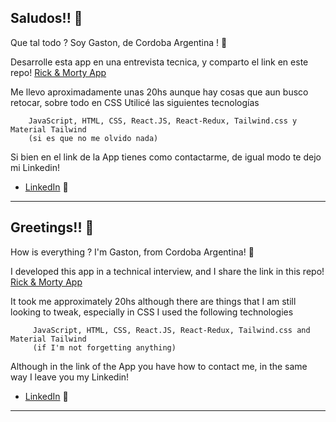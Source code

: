 ## Saludos!! 👋
Que tal todo ? 
Soy Gaston, de Cordoba Argentina ! 👋


Desarrolle esta app en una entrevista tecnica, y comparto el link en este repo!
[Rick & Morty App](https://rick-and-morty-gastonscocco.vercel.app) 

Me llevo aproximadamente unas 20hs aunque hay cosas que aun busco retocar, sobre todo en CSS
Utilicé las siguientes tecnologías

        JavaScript, HTML, CSS, React.JS, React-Redux, Tailwind.css y Material Tailwind 
        (si es que no me olvido nada)

Si bien en el link de la App tienes como contactarme, de igual modo te dejo mi Linkedin!

- [LinkedIn](https://www.linkedin.com/in/gaston-scocco/) 🌟


---

## Greetings!! 👋
How is everything ?
I'm Gaston, from Cordoba Argentina! 👋


I developed this app in a technical interview, and I share the link in this repo!
[Rick & Morty App](https://rick-and-morty-gastonscocco.vercel.app) 

It took me approximately 20hs although there are things that I am still looking to tweak, especially in CSS
I used the following technologies

         JavaScript, HTML, CSS, React.JS, React-Redux, Tailwind.css and Material Tailwind 
         (if I'm not forgetting anything)

Although in the link of the App you have how to contact me, in the same way I leave you my Linkedin!

- [LinkedIn](https://www.linkedin.com/in/gaston-scocco/) 🌟


---